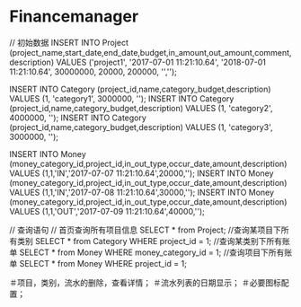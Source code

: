 # Financemanager

// 初始数据
INSERT INTO Project (project_name,start_date,end_date,budget,in_amount,out_amount,comment,description)
VALUES ('project1', '2017-07-01 11:21:10.64', '2018-07-01 11:21:10.64', 30000000, 20000, 200000, '','');

INSERT INTO Category (project_id,name,category_budget,description)
VALUES (1, 'category1', 3000000, '');
INSERT INTO Category (project_id,name,category_budget,description)
VALUES (1, 'category2', 4000000, '');
INSERT INTO Category (project_id,name,category_budget,description)
VALUES (1, 'category3', 3000000, '');

INSERT INTO Money (money_category_id,project_id,in_out_type,occur_date,amount,description)
VALUES (1,1,'IN','2017-07-07 11:21:10.64',20000,'');
INSERT INTO Money (money_category_id,project_id,in_out_type,occur_date,amount,description)
VALUES (1,1,'IN','2017-07-08 11:21:10.64',30000,'');
INSERT INTO Money (money_category_id,project_id,in_out_type,occur_date,amount,description)
VALUES (1,1,'OUT','2017-07-09 11:21:10.64',40000,'');

// 查询语句
// 首页查询所有项目信息
SELECT * from Project;
//查询某项目下所有类别
SELECT * from Category WHERE project_id = 1;
//查询某类别下所有账单
SELECT * from Money WHERE money_category_id = 1;
//查询项目下所有账单
SELECT * from Money WHERE project_id = 1;


＃项目，类别，流水的删除，查看详情；
＃流水列表的日期显示；
＃必要图标配置；
